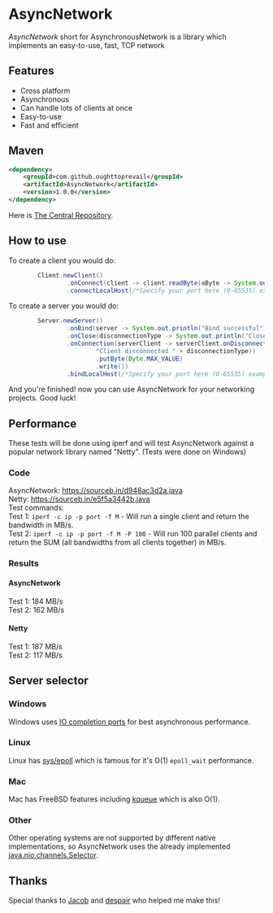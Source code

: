 # AsyncNetwork
*AsyncNetwork* short for AsynchronousNetwork is a library which implements an easy-to-use, fast, TCP network

## Features

* Cross platform
* Asynchronous
* Can handle lots of clients at once
* Easy-to-use
* Fast and efficient

## Maven
```xml
<dependency>
    <groupId>com.github.oughttoprevail</groupId>
    <artifactId>AsyncNetwork</artifactId>
    <version>1.0.0</version>
</dependency>
```
Here is <a href="https://search.maven.org/classic/#artifactdetails%7Ccom.github.oughttoprevail%7CAsyncNetwork%7C1.0.0%7Cjar">The Central Repository</a>.

## How to use
To create a client you would do:
```java
		Client.newClient()
				.onConnect(client -> client.readByte(aByte -> System.out.println("BYTE " + aByte), true))
				.connectLocalHost(/*Specify your port here (0-65535) example: 6000*/6000);
```
To create a server you would do:
```java
		Server.newServer()
				.onBind(server -> System.out.println("Bind successful"))
				.onClose(disconnectionType -> System.out.println("Closed " + disconnectionType))
				.onConnection(serverClient -> serverClient.onDisconnect(disconnectionType -> System.out.println(
						"Client disconnected " + disconnectionType))
						.putByte(Byte.MAX_VALUE)
						.write())
				.bindLocalHost(/*Specify your port here (0-65535) example: 6000*/6000);
```

And you're finished! now you can use AsyncNetwork for your networking projects. Good luck!

## Performance
These tests will be done using iperf and will test AsyncNetwork against a popular
network library named "Netty". (Tests were done on Windows)
### Code
AsyncNetwork: https://sourceb.in/d948ac3d2a.java
<br/>
Netty: https://sourceb.in/e5f5a3442b.java
<br/>
Test commands:
<br/>
Test 1: `iperf -c ip -p port -f M` - Will run a single client and 
return the bandwidth in MB/s.
<br/>
Test 2: `iperf -c ip -p port -f M -P 100` - Will run 100 parallel clients 
and return the SUM (all bandwidths from all clients together) in MB/s.
### Results
#### AsyncNetwork
Test 1: 184 MB/s
<br/>
Test 2: 162 MB/s

#### Netty
Test 1: 187 MB/s
<br/>
Test 2: 117 MB/s


## Server selector
### Windows
Windows uses <a href="https://docs.microsoft.com/en-us/windows/desktop/fileio/i-o-completion-ports">IO completion ports</a> for best asynchronous performance.
### Linux
Linux has <a href="http://man7.org/linux/man-pages/man7/epoll.7.html">sys/epoll</a> which is famous for it's O(1) `epoll_wait` performance.
### Mac
Mac has FreeBSD features including <a href="https://www.freebsd.org/cgi/man.cgi?query=kqueue&sektion=2">kqueue</a> which is also O(1).
### Other
Other operating systems are not supported by different native implementations,
so AsyncNetwork uses the already implemented <a href="https://docs.oracle.com/javase/7/docs/api/java/nio/channels/Selector.html">java.nio.channels.Selector</a>.

## Thanks
Special thanks to <a href="https://github.com/jhg023">Jacob</a> and <a href="https://github.com/despair86">despair</a> who helped me make this!